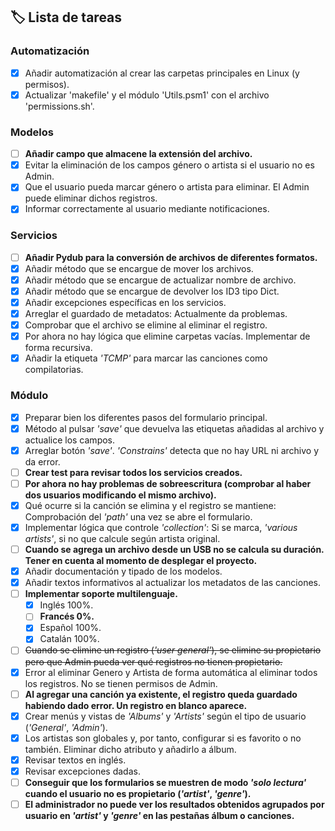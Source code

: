 ## 🏷️ Lista de tareas

### Automatización

 - [x] Añadir automatización al crear las carpetas principales en Linux (y permisos).
 - [x] Actualizar 'makefile' y el módulo 'Utils.psm1' con el archivo 'permissions.sh'.

### Modelos

 - [ ] **Añadir campo que almacene la extensión del archivo.**
 - [x] Evitar la eliminación de los campos género o artista si el usuario no es Admin.
 - [x] Que el usuario pueda marcar género o artista para eliminar. El Admin puede eliminar dichos registros.
 - [x] Informar correctamente al usuario mediante notificaciones.

### Servicios

 - [ ] **Añadir Pydub para la conversión de archivos de diferentes formatos.**
 - [x] Añadir método que se encargue de mover los archivos.
 - [x] Añadir método que se encargue de actualizar nombre de archivo.
 - [x] Añadir método que se encargue de devolver los ID3 tipo Dict.
 - [x] Añadir excepciones específicas en los servicios.
 - [x] Arreglar el guardado de metadatos: Actualmente da problemas.
 - [x] Comprobar que el archivo se elimine al eliminar el registro.
 - [x] Por ahora no hay lógica que elimine carpetas vacías. Implementar de forma recursiva.
 - [x] Añadir la etiqueta *'TCMP'* para marcar las canciones como compilatorias.

### Módulo

 - [x] Preparar bien los diferentes pasos del formulario principal.
 - [x] Método al pulsar *'save'* que devuelva las etiquetas añadidas al archivo y actualice los campos.
 - [x] Arreglar botón *'save'*. *'Constrains'* detecta que no hay URL ni archivo y da error.
 - [ ] **Crear test para revisar todos los servicios creados.**
 - [ ] **Por ahora no hay problemas de sobreescritura (comprobar al haber dos usuarios modificando el mismo archivo).**
 - [x] Qué ocurre si la canción se elimina y el registro se mantiene: Comprobación del *'path'* una vez se abre el formulario.
 - [x] Implementar lógica que controle *'collection'*: Si se marca, *'various artists'*, si no que calcule según artista original.
 - [ ] **Cuando se agrega un archivo desde un USB no se calcula su duración. Tener en cuenta al momento de desplegar el proyecto.**
 - [x] Añadir documentación y tipado de los modelos.
 - [x] Añadir textos informativos al actualizar los metadatos de las canciones.
 - [ ] **Implementar soporte multilenguaje.**
   - [x] Inglés 100%.
   - [ ] **Francés 0%.**
   - [x] Español 100%.
   - [x] Catalán 100%.
 - [ ] ~~Cuando se elimine un registro (*'user general'*), se elimine su propietario pero que Admin pueda ver qué registros no tienen propietario.~~
 - [x] Error al eliminar Genero y Artista de forma automática al eliminar todos los registros. No se tienen permisos de Admin.
 - [ ] **Al agregar una canción ya existente, el registro queda guardado habiendo dado error. Un registro en blanco aparece.**
 - [x] Crear menús y vistas de *'Albums'* y *'Artists'* según el tipo de usuario (*'General'*, *'Admin'*).
 - [x] Los artistas son globales y, por tanto, configurar si es favorito o no también. Eliminar dicho atributo y añadirlo a álbum.
 - [x] Revisar textos en inglés.
 - [x] Revisar excepciones dadas.
 - [ ] **Conseguir que los formularios se muestren de modo *'solo lectura'* cuando el usuario no es propietario (*'artist'*, *'genre'*).**
 - [ ] **El administrador no puede ver los resultados obtenidos agrupados por usuario en *'artist'* y *'genre'* en las pestañas álbum o canciones.**
